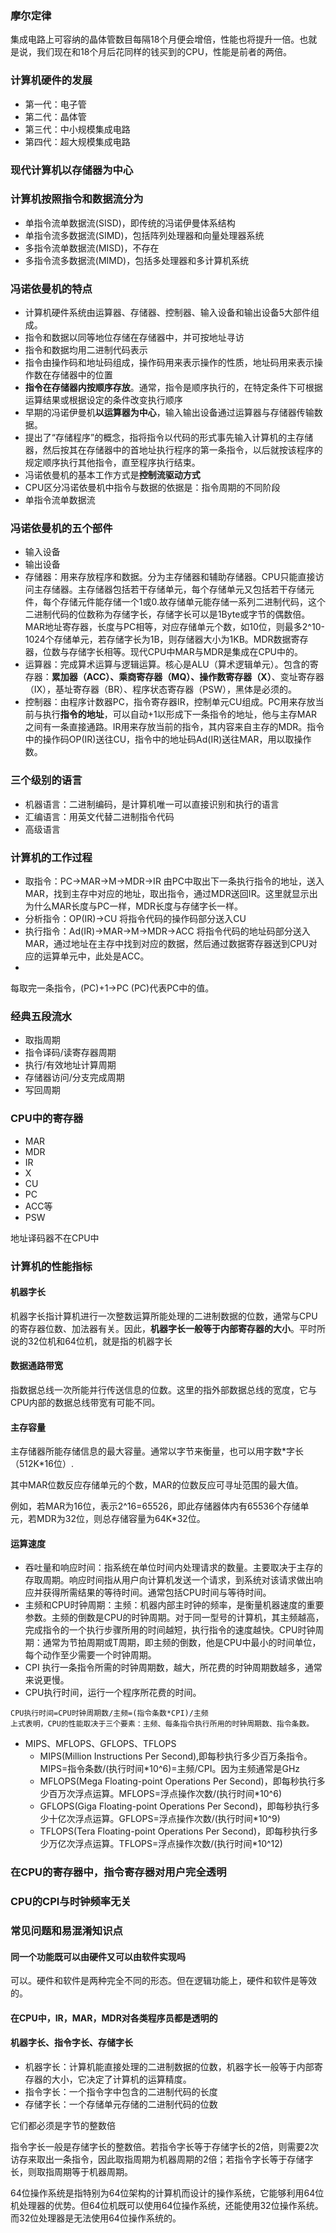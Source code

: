 ### 摩尔定律

集成电路上可容纳的晶体管数目每隔18个月便会增倍，性能也将提升一倍。也就是说，我们现在和18个月后花同样的钱买到的CPU，性能是前者的两倍。

### 计算机硬件的发展

- 第一代：电子管
- 第二代：晶体管
- 第三代：中小规模集成电路
- 第四代：超大规模集成电路

### 现代计算机以存储器为中心

### 计算机按照指令和数据流分为

- 单指令流单数据流(SISD)，即传统的冯诺伊曼体系结构
- 单指令流多数据流(SIMD)，包括阵列处理器和向量处理器系统
- 多指令流单数据流(MISD)，不存在
- 多指令流多数据流(MIMD)，包括多处理器和多计算机系统

### 冯诺依曼机的特点

- 计算机硬件系统由运算器、存储器、控制器、输入设备和输出设备5大部件组成。
- 指令和数据以同等地位存储在存储器中，并可按地址寻访
- 指令和数据均用二进制代码表示
- 指令由操作码和地址码组成，操作码用来表示操作的性质，地址码用来表示操作数在存储器中的位置
- **指令在存储器内按顺序存放**。通常，指令是顺序执行的，在特定条件下可根据运算结果或根据设定的条件改变执行顺序
- 早期的冯诺伊曼机**以运算器为中心**，输入输出设备通过运算器与存储器传输数据。
- 提出了“存储程序”的概念，指将指令以代码的形式事先输入计算机的主存储器，然后按其在存储器中的首地址执行程序的第一条指令，以后就按该程序的规定顺序执行其他指令，直至程序执行结束。
- 冯诺依曼机的基本工作方式是**控制流驱动方式**
- CPU区分冯诺依曼机中指令与数据的依据是：指令周期的不同阶段
- 单指令流单数据流

### 冯诺依曼机的五个部件

- 输入设备
- 输出设备
- 存储器：用来存放程序和数据。分为主存储器和辅助存储器。CPU只能直接访问主存储器。主存储器包括若干存储单元，每个存储单元又包括若干存储元件，每个存储元件能存储一个1或0.故存储单元能存储一系列二进制代码，这个二进制代码的位数称为存储字长，存储字长可以是1Byte或字节的偶数倍。MAR地址寄存器，长度与PC相等，对应存储单元个数，如10位，则最多2^10-1024个存储单元，若存储字长为1B，则存储器大小为1KB。MDR数据寄存器，位数与存储字长相等。现代CPU中MAR与MDR是集成在CPU中的。
- 运算器：完成算术运算与逻辑运算。核心是ALU（算术逻辑单元）。包含的寄存器：**累加器（ACC）、乘商寄存器（MQ）、操作数寄存器（X）**、变址寄存器（IX），基址寄存器（BR）、程序状态寄存器（PSW），黑体是必须的。
- 控制器：由程序计数器PC，指令寄存器IR，控制单元CU组成。PC用来存放当前与执行**指令的地址**，可以自动+1以形成下一条指令的地址，他与主存MAR之间有一条直接通路。IR用来存放当前的指令，其内容来自主存的MDR。指令中的操作码OP(IR)送往CU，指令中的地址码Ad(IR)送往MAR，用以取操作数。

### 三个级别的语言

- 机器语言：二进制编码，是计算机唯一可以直接识别和执行的语言
- 汇编语言：用英文代替二进制指令代码
- 高级语言

### 计算机的工作过程

- 取指令：PC->MAR->M->MDR->IR  由PC中取出下一条执行指令的地址，送入MAR，找到主存中对应的地址，取出指令，通过MDR送回IR。这里就显示出为什么MAR长度与PC一样，MDR长度与存储字长一样。
- 分析指令：OP(IR)->CU 将指令代码的操作码部分送入CU
- 执行指令：Ad(IR)->MAR->M->MDR->ACC 将指令代码的地址码部分送入MAR，通过地址在主存中找到对应的数据，然后通过数据寄存器送到CPU对应的运算单元中，此处是ACC。
- 
每取完一条指令，(PC)+1->PC  (PC)代表PC中的值。

### 经典五段流水

- 取指周期
- 指令译码/读寄存器周期
- 执行/有效地址计算周期
- 存储器访问/分支完成周期
- 写回周期

### CPU中的寄存器

- MAR
- MDR
- IR
- X
- CU
- PC
- ACC等
- PSW

地址译码器不在CPU中

### 计算机的性能指标

#### 机器字长

机器字长指计算机进行一次整数运算所能处理的二进制数据的位数，通常与CPU的寄存器位数、加法器有关。因此，**机器字长一般等于内部寄存器的大小**。平时所说的32位机和64位机，就是指的机器字长

#### 数据通路带宽

指数据总线一次所能并行传送信息的位数。这里的指外部数据总线的宽度，它与CPU内部的数据总线带宽有可能不同。

#### 主存容量

主存储器所能存储信息的最大容量。通常以字节来衡量，也可以用字数\*字长（512K\*16位）.

其中MAR位数反应存储单元的个数，MAR的位数反应可寻址范围的最大值。

例如，若MAR为16位，表示2^16=65526，即此存储器体内有65536个存储单元，若MDR为32位，则总存储容量为64K*32位。

#### 运算速度

- 吞吐量和响应时间：指系统在单位时间内处理请求的数量。主要取决于主存的存取周期。响应时间指从用户向计算机发送一个请求，到系统对该请求做出响应并获得所需结果的等待时间。通常包括CPU时间与等待时间。
- 主频和CPU时钟周期：主频：机器内部主时钟的频率，是衡量机器速度的重要参数。主频的倒数是CPU的时钟周期。对于同一型号的计算机，其主频越高，完成指令的一个执行步骤所用的时间越短，执行指令的速度越快。CPU时钟周期：通常为节拍周期或T周期，即主频的倒数，他是CPU中最小的时间单位，每个动作至少需要一个时钟周期。
- CPI 执行一条指令所需的时钟周期数，越大，所花费的时钟周期数越多，通常来说更慢。
- CPU执行时间，运行一个程序所花费的时间。

```
CPU执行时间=CPU时钟周期数/主频=(指令条数*CPI)/主频
上式表明，CPU的性能取决于三个要素：主频、每条指令执行所用的时钟周期数、指令条数。
```

- MIPS、MFLOPS、GFLOPS、TFLOPS
  - MIPS(Million Instructions Per Second),即每秒执行多少百万条指令。MIPS=指令条数/(执行时间*10^6)=主频/CPI。因为主频通常是GHz
  - MFLOPS(Mega Floating-point Operations Per Second)，即每秒执行多少百万次浮点运算。MFLOPS=浮点操作次数/(执行时间*10^6)
  - GFLOPS(Giga Floating-point Operations Per Second)，即每秒执行多少十亿次浮点运算。GFLOPS=浮点操作次数/(执行时间*10^9)
  - TFLOPS(Tera Floating-point Operations Per Second)，即每秒执行多少万亿次浮点运算。TFLOPS=浮点操作次数/(执行时间*10^12)

### 在CPU的寄存器中，指令寄存器对用户完全透明

### CPU的CPI与时钟频率无关

### 常见问题和易混淆知识点

#### 同一个功能既可以由硬件又可以由软件实现吗

可以。硬件和软件是两种完全不同的形态。但在逻辑功能上，硬件和软件是等效的。

#### 在CPU中，IR，MAR，MDR对各类程序员都是透明的

#### 机器字长、指令字长、存储字长

- 机器字长：计算机能直接处理的二进制数据的位数，机器字长一般等于内部寄存器的大小，它决定了计算机的运算精度。
- 指令字长：一个指令字中包含的二进制代码的长度
- 存储字长：一个存储单元存储的二进制代码的位数

它们都必须是字节的整数倍

指令字长一般是存储字长的整数倍。若指令字长等于存储字长的2倍，则需要2次访存来取出一条指令，因此取指周期为机器周期的2倍；若指令字长等于存储字长，则取指周期等于机器周期。

64位操作系统是指特别为64位架构的计算机而设计的操作系统，它能够利用64位机处理器的优势。但64位机既可以使用64位操作系统，还能使用32位操作系统。而32位处理器是无法使用64位操作系统的。